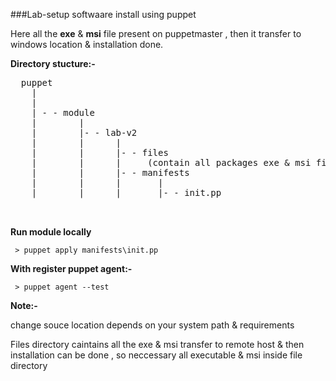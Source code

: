 ###Lab-setup softwaare install using puppet 

Here all the **exe** &  **msi** file present on puppetmaster , then it transfer to  windows location & installation done.

**Directory stucture:-**

<pre>
  puppet
    |
    |  
    | - - module
    |        |     
    |        |- - lab-v2
    |        |      |
    |        |      |- - files
    |        |      |     (contain all packages exe & msi files)
    |        |      |- - manifests
    |        |      |       |
    |        |      |       |- - init.pp
    
    </pre>
 
  **Run module locally**
  
     > puppet apply manifests\init.pp
     
  **With register puppet agent:-**
  
     > puppet agent --test

**Note:-**  

change souce location depends on your system path & requirements

Files directory caintains all the exe & msi transfer to remote host & then installation can be done , so neccessary all executable & msi inside file directory
     
                    
